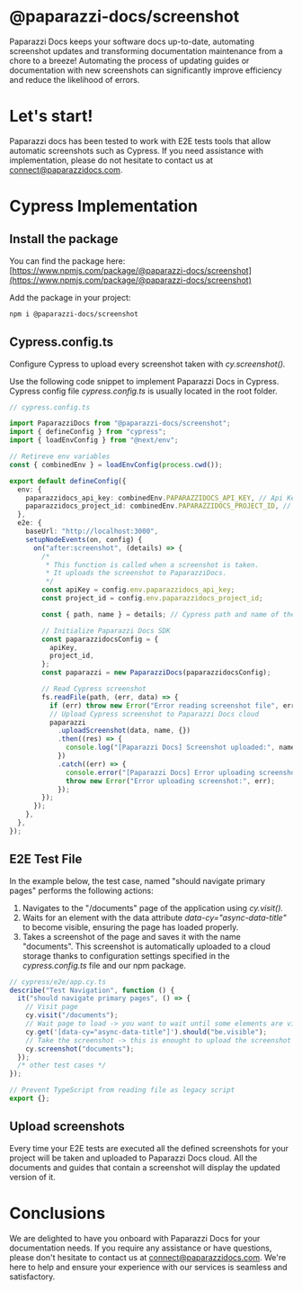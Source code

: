 # @paparazzi-docs/screenshot

Paparazzi Docs keeps your software docs up-to-date, automating screenshot updates and transforming documentation maintenance from a chore to a breeze!
Automating the process of updating guides or documentation with new screenshots can significantly improve efficiency and reduce the likelihood of errors.

# Let's start!

Paparazzi docs has been tested to work with E2E tests tools that allow automatic screenshots such as Cypress.
If you need assistance with implementation, please do not hesitate to contact us at [connect@paparazzidocs.com](mailto:connect@paparazzidocs.com).

# Cypress Implementation

## Install the package

You can find the package here: [https://www.npmjs.com/package/@paparazzi-docs/screenshot](https://www.npmjs.com/package/@paparazzi-docs/screenshot)

Add the package in your project:&#x20;

```bash
npm i @paparazzi-docs/screenshot
```

## Cypress.config.ts

Configure Cypress to upload every screenshot taken with *cy.screenshot().*

Use the following code snippet to implement Paparazzi Docs in Cypress.
Cypress config file *cypress.config.ts* is usually located in the root folder.

```ts
// cypress.config.ts

import PaparazziDocs from "@paparazzi-docs/screenshot";
import { defineConfig } from "cypress";
import { loadEnvConfig } from "@next/env";

// Retireve env variables
const { combinedEnv } = loadEnvConfig(process.cwd());

export default defineConfig({
  env: {
    paparazzidocs_api_key: combinedEnv.PAPARAZZIDOCS_API_KEY, // Api Key you just created
    paparazzidocs_project_id: combinedEnv.PAPARAZZIDOCS_PROJECT_ID, // Id of the project you just created
  },
  e2e: {
    baseUrl: "http://localhost:3000",
    setupNodeEvents(on, config) {
      on("after:screenshot", (details) => {
        /*
         * This function is called when a screenshot is taken.
         * It uploads the screenshot to PaparazziDocs.
         */
        const apiKey = config.env.paparazzidocs_api_key;
        const project_id = config.env.paparazzidocs_project_id;

        const { path, name } = details; // Cypress path and name of the screenshot

        // Initialize Paparazzi Docs SDK
        const paparazzidocsConfig = {
          apiKey,
          project_id,
        };
        const paparazzi = new PaparazziDocs(paparazzidocsConfig);

        // Read Cypress screenshot
        fs.readFile(path, (err, data) => {
          if (err) throw new Error("Error reading screenshot file", err);
          // Upload Cypress screenshot to Paparazzi Docs cloud
          paparazzi
            .uploadScreenshot(data, name, {})
            .then((res) => {
              console.log("[Paparazzi Docs] Screenshot uploaded:", name);
            })
            .catch((err) => {
              console.error("[Paparazzi Docs] Error uploading screenshot:", err);
              throw new Error("Error uploading screenshot:", err);
            });
        });
      });
    },
  },
});

```

## E2E Test File

In the example below, the test case, named "should navigate primary pages" performs the following actions:

1. Navigates to the "/documents" page of the application using *cy.visit().*
2. Waits for an element with the data attribute *data-cy="async-data-title"* to become visible, ensuring the page has loaded properly.
3. Takes a screenshot of the page and saves it with the name "documents". This screenshot is automatically uploaded to a cloud storage thanks to configuration settings specified in the *cypress.config.ts* file and our npm package.

```ts
// cypress/e2e/app.cy.ts
describe("Test Navigation", function () {
  it("should navigate primary pages", () => {
    // Visit page
    cy.visit("/documents");
    // Wait page to load -> you want to wait until some elements are visible in your page before taking the screenshot
    cy.get('[data-cy="async-data-title"]').should("be.visible"); 
    // Take the screenshot -> this is enought to upload the screenshot to our Cloud, thanks to our npm package and configuration in cypress.config.ts
    cy.screenshot("documents");
  });
  /* other test cases */
});

// Prevent TypeScript from reading file as legacy script
export {};
```

## Upload screenshots

Every time your E2E tests are executed all the defined screenshots for your project will be taken and uploaded to Paparazzi Docs cloud.
All the documents and guides that contain a screenshot will display the updated version of it.

# Conclusions

We are delighted to have you onboard with Paparazzi Docs for your documentation needs.&#x20;
If you require any assistance or have questions, please don't hesitate to contact us at [connect@paparazzidocs.com]().&#x20;
We're here to help and ensure your experience with our services is seamless and satisfactory.
